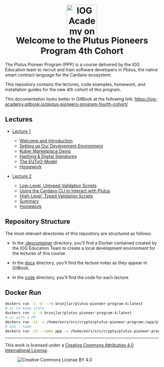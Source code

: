<h1 align="center">
  <br>
  <a href="https://www.youtube.com/@iogacademy"><img src="https://ucarecdn.com/288e5001-d93e-4081-976b-0c6f72cc077e/iohksymbolbig.jpg" alt="IOG Academy on YouTube" width="100"></a>
  <br>
  Welcome to the Plutus Pioneers Program 4th Cohort
  <br>
</h1>

The Plutus Pioneer Program (PPP) is a course delivered by the IOG Education team to recruit and train software developers in Plutus, the native smart contract language for the Cardano ecosystem.

This repository contains the lectures, code examples, homework, and installation guides for the new 4th cohort of this program.

This documentation looks better in GitBook at the following link: <https://iog-academy.gitbook.io/plutus-pioneers-program-fourth-cohort/>

## Lectures

* [Lecture 1](https://www.youtube.com/playlist?list=PLNEK_Ejlx3x3xFHJJKdyfo9eB0Iw-OQDd)
  * [Welcome and Introduction](https://youtu.be/g4fBo4QPir0)
  * [Setting up Our Development Environment](https://youtu.be/-cmIqKCzzOU)
  * [Kuber Marketplace Demo](https://youtu.be/ZaB-7ZYBi3g)
  * [Hashing & Digital Signatures](https://youtu.be/f-WKPWbk9Jg)
  * [The EUTxO-Model](https://youtu.be/ulYDNaEKf4g)
  * [Homework](https://youtu.be/Ey903I-R1KY)

* [Lecture 2](https://www.youtube.com/playlist?list=PLNEK_Ejlx3x1-oF7NDy0MhXxG7k5O6ZOA)
  * [Low-Level, Untyped Validation Scripts](https://youtu.be/3tcWCZV6L_w)
  * [Using the Cardano CLI to Interact with Plutus](https://youtu.be/2MbzKzoBiak)
  * [High-Level, Typed Validation Scripts](https://youtu.be/GT8OjOzsOb4)
  * [Summary](https://youtu.be/F5ewN65Mn4I)
  * [Homework](https://youtu.be/OR2IfD4oDjw)

## Repository Structure

The most relevant directories of this repository are structured as follows:

* In the [.devcontainer](.devcontainer/) directory, you'll find a Docker contained created by the IOG Education Team to create a local development environment for the lectures of this course.

* In the [docs](docs/) directory, you'll find the lecture notes as they appear in GitBook.

* In the [code](code/) directory, you'll find the code for each lecture.

## Docker Run
```bash
dockers run -i -d --rm brunjlar/plutus-pioneer-program-4:latest
# or to keep state
dockers run -i -d brunjlar/plutus-pioneer-program-4:latest
# or with a PV
dockers run -it -v /home/enrs/src/crypto/plutus-pioneer-program:/app/plutus-pioneer-program brunjlar/plutus-pioneer-program-4:latest
# use --name
dockers run -it --name ppp -v /home/enrs/src/crypto/plutus-pioneer-program:/app/plutus-pioneer-program brunjlar/plutus-pioneer-program-4:latest
```

---

This work is licensed under a [Creative Commons Attribution 4.0 International License](http://creativecommons.org/licenses/by/4.0/).

<figure><img src="https://i.creativecommons.org/l/by/4.0/88x31.png" alt="Creative Commons License BY 4.0"></figure>

